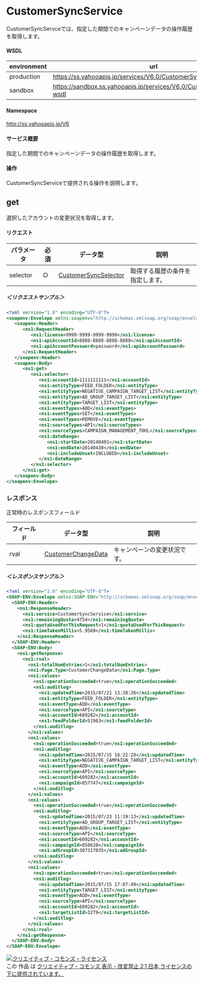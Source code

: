 # CustomerSyncService
CustomerSyncServceでは、指定した期間でのキャンペーンデータの操作履歴を取得します。
#### WSDL
| environment | url |
|---|---|
| production  | https://ss.yahooapis.jp/services/V6.0/CustomerSyncService?wsdl|
| sandbox  | https://sandbox.ss.yahooapis.jp/services/V6.0/CustomerSyncService?wsdl|
#### Namespace
http://ss.yahooapis.jp/V6
#### サービス概要
指定した期間でのキャンペーンデータの操作履歴を取得します。
#### 操作
CustomerSyncServiceで提供される操作を説明します。
## get
選択したアカウントの変更状況を取得します。

#### リクエスト
| パラメータ | 必須 | データ型 | 説明 | 
|---|---|---|---|
| selector | ○ | [CustomerSyncSelector](../data/CustomerSyncSelector.md) | 取得する履歴の条件を指定します。 | 
##### ＜リクエストサンプル＞
```xml
<?xml version="1.0" encoding="UTF-8"?>
<soapenv:Envelope xmlns:soapenv="http://schemas.xmlsoap.org/soap/envelope/" xmlns:ns1="http://ss.yahooapis.jp/V6">
   <soapenv:Header>
      <ns1:RequestHeader>
         <ns1:license>9999-9999-9999-9999</ns1:license>
         <ns1:apiAccountId>8888-8888-8888-8888</ns1:apiAccountId>
         <ns1:apiAccountPassword>password</ns1:apiAccountPassword>
      </ns1:RequestHeader>
   </soapenv:Header>
   <soapenv:Body>
      <ns1:get>
         <ns1:selector>
            <ns1:accountId>1111111111</ns1:accountId>
            <ns1:entityType>FEED_FOLDER</ns1:entityType>
            <ns1:entityType>NEGATIVE_CAMPAIGN_TARGET_LIST</ns1:entityType>
            <ns1:entityType>AD_GROUP_TARGET_LIST</ns1:entityType>
            <ns1:entityType>TARGET_LIST</ns1:entityType>
            <ns1:eventTypes>ADD</ns1:eventTypes>
            <ns1:eventTypes>SET</ns1:eventTypes>
            <ns1:eventTypes>REMOVE</ns1:eventTypes>
            <ns1:sourceTypes>API</ns1:sourceTypes>
            <ns1:sourceTypes>CAMPAIGN_MANAGEMENT_TOOL</ns1:sourceTypes>
            <ns1:dateRange>
               <ns1:startDate>20140401</ns1:startDate>
               <ns1:endDate>20140430</ns1:endDate>
               <ns1:includeUnset>INCLUDED</ns1:includeUnset>
            </ns1:dateRange>
         </ns1:selector>
      </ns1:get>
   </soapenv:Body>
</soapenv:Envelope>
```
### レスポンス
正常時のレスポンスフィールド

| フィールド | データ型 | 説明 | 
|---|---|---|
| rval | [CustomerChangeData](../data/CustomerChangeData.md) | キャンペーンの変更状況です。 | 

##### ＜レスポンスサンプル＞
```xml
<?xml version="1.0" encoding="UTF-8"?>
<SOAP-ENV:Envelope xmlns:SOAP-ENV="http://schemas.xmlsoap.org/soap/envelope/" xmlns:ns1="http://ss.yahooapis.jp/V6">
  <SOAP-ENV:Header>
    <ns1:ResponseHeader>
      <ns1:service>CustomerSyncService</ns1:service>
      <ns1:remainingQuota>4754</ns1:remainingQuota>
      <ns1:quotaUsedForThisRequest>1</ns1:quotaUsedForThisRequest>
      <ns1:timeTakenMillis>5.9569</ns1:timeTakenMillis>
    </ns1:ResponseHeader>
  </SOAP-ENV:Header>
  <SOAP-ENV:Body>
    <ns1:getResponse>
      <ns1:rval>
        <ns1:totalNumEntries>1</ns1:totalNumEntries>
        <ns1:Page.Type>CustomerChangeData</ns1:Page.Type>
        <ns1:values>
          <ns1:operationSucceeded>true</ns1:operationSucceeded>
          <ns1:auditlog>
            <ns1:updatedTime>2015/07/21 13:38:26</ns1:updatedTime>
            <ns1:entityType>FEED_FOLDER</ns1:entityType>
            <ns1:eventType>ADD</ns1:eventType>
            <ns1:sourceType>API</ns1:sourceType>
            <ns1:accountId>609282</ns1:accountId>
            <ns1:feedFolderId>51963</ns1:feedFolderId>
          </ns1:auditlog>
        </ns1:values>
        <ns1:values>
          <ns1:operationSucceeded>true</ns1:operationSucceeded>
          <ns1:auditlog>
            <ns1:updatedTime>2015/07/15 18:22:28</ns1:updatedTime>
            <ns1:entityType>NEGATIVE_CAMPAIGN_TARGET_LIST</ns1:entityType>
            <ns1:eventType>ADD</ns1:eventType>
            <ns1:sourceType>API</ns1:sourceType>
            <ns1:accountId>609282</ns1:accountId>
            <ns1:campaignId>857747</ns1:campaignId>
          </ns1:auditlog>
        </ns1:values>
        <ns1:values>
          <ns1:operationSucceeded>true</ns1:operationSucceeded>
          <ns1:auditlog>
            <ns1:updatedTime>2015/07/23 11:19:13</ns1:updatedTime>
            <ns1:entityType>AD_GROUP_TARGET_LIST</ns1:entityType>
            <ns1:eventType>ADD</ns1:eventType>
            <ns1:sourceType>API</ns1:sourceType>
            <ns1:accountId>609282</ns1:accountId>
            <ns1:campaignId>858638</ns1:campaignId>
            <ns1:adGroupId>307317035</ns1:adGroupId>
          </ns1:auditlog>
        </ns1:values>
        <ns1:values>
          <ns1:operationSucceeded>true</ns1:operationSucceeded>
          <ns1:auditlog>
            <ns1:updatedTime>2015/07/15 17:07:49</ns1:updatedTime>
            <ns1:entityType>TARGET_LIST</ns1:entityType>
            <ns1:eventType>ADD</ns1:eventType>
            <ns1:sourceType>API</ns1:sourceType>
            <ns1:accountId>609282</ns1:accountId>
            <ns1:targetListId>3279</ns1:targetListId>
          </ns1:auditlog>
        </ns1:values>
      </ns1:rval>
    </ns1:getResponse>
  </SOAP-ENV:Body>
</SOAP-ENV:Envelope>
```
<a rel="license" href="http://creativecommons.org/licenses/by-nd/2.1/jp/"><img alt="クリエイティブ・コモンズ・ライセンス" style="border-width:0" src="https://i.creativecommons.org/l/by-nd/2.1/jp/88x31.png" /></a><br />この 作品 は <a rel="license" href="http://creativecommons.org/licenses/by-nd/2.1/jp/">クリエイティブ・コモンズ 表示 - 改変禁止 2.1 日本 ライセンスの下に提供されています。</a>
